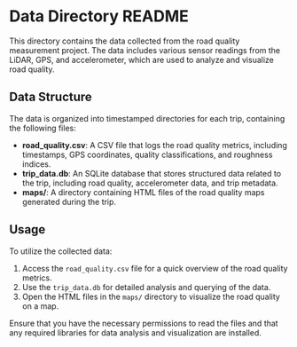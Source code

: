 # Data Directory README

This directory contains the data collected from the road quality measurement project. The data includes various sensor readings from the LiDAR, GPS, and accelerometer, which are used to analyze and visualize road quality.

## Data Structure

The data is organized into timestamped directories for each trip, containing the following files:

- **road_quality.csv**: A CSV file that logs the road quality metrics, including timestamps, GPS coordinates, quality classifications, and roughness indices.
- **trip_data.db**: An SQLite database that stores structured data related to the trip, including road quality, accelerometer data, and trip metadata.
- **maps/**: A directory containing HTML files of the road quality maps generated during the trip.

## Usage

To utilize the collected data:

1. Access the `road_quality.csv` file for a quick overview of the road quality metrics.
2. Use the `trip_data.db` for detailed analysis and querying of the data.
3. Open the HTML files in the `maps/` directory to visualize the road quality on a map.

Ensure that you have the necessary permissions to read the files and that any required libraries for data analysis and visualization are installed.